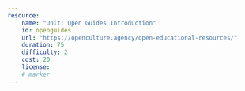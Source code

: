 ```yaml
---
resource:
    name: "Unit: Open Guides Introduction"
    id: openguides
    url: "https://openculture.agency/open-educational-resources/"
    duration: 75
    difficulty: 2
    cost: 20
    license: 
    # marker
---
```

